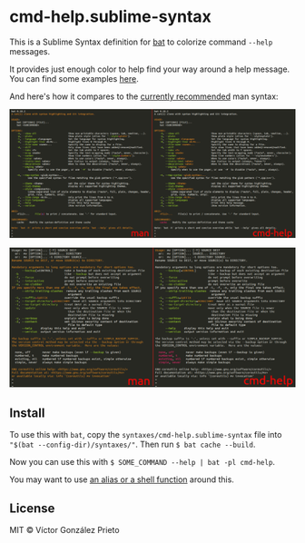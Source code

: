 # cmd-help.sublime-syntax

This is a Sublime Syntax definition for [bat](https://github.com/sharkdp/bat) to colorize command `--help` messages.

It provides just enough color to help find your way around a help message. You can find some examples [here](https://github.com/victor-gp/cmd-help-sublime-syntax/tree/demo/docs/examples).

And here's how it compares to the [currently recommended](https://github.com/sharkdp/bat/issues/1430) man syntax:

![bat -h colorized with the man and cmd-help syntaxes](./docs/assets/vs-man-syntax-1.png)

![mv --help colorized with the man and cmd-help syntaxes](./docs/assets/vs-man-syntax-2.png)

## Install

To use this with `bat`, copy the `syntaxes/cmd-help.sublime-syntax` file into `"$(bat --config-dir)/syntaxes/"`. Then run `$ bat cache --build`.

Now you can use this with `$ SOME_COMMAND --help | bat -pl cmd-help`.

You may want to use [an alias or a shell function](docs/bathelp.sh) around this.

## License

MIT © Víctor González Prieto

